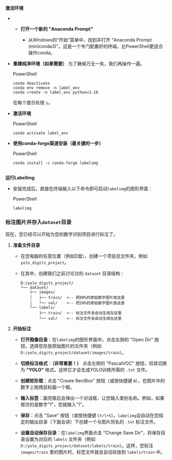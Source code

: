 **激活环境**

- - **打开一个新的 "Anaconda Prompt"**
    
    - 从Windows的“开始”菜单中，找到并打开 "Anaconda Prompt (miniconda3)"。这是一个专门配置好的终端，比PowerShell更适合操作conda。
        
- **重建纯净环境（如果需要）** 为了确保万无一失，我们再操作一遍。
    
    PowerShell
    
    ```
    conda deactivate
    conda env remove -n label_env
    conda create -n label_env python=3.10
    ```
    
    在每个提示处按 `y`。
    
- **激活环境**
    
    PowerShell
    
    ```
    conda activate label_env
    ```
    
- **使用conda-forge渠道安装（最关键的一步）**
    
    PowerShell
    
    ```
    conda install -c conda-forge labelimg
    ```
    ```

**运行LabelImg**

- 安装完成后，直接在终端输入以下命令即可启动`labelimg`的图形界面：
    
    PowerShell
    
    ```
    labelimg
    ```

### 标注图片并存入`dataset`目录

现在，您已经可以开始为您的数字识别项目进行标注了。

1. **准备文件目录**
    
    - 在您电脑的任意位置（例如D盘），创建一个项目总文件夹，例如 `yolo_digits_project`。
        
    - 在其中，创建我们之前讨论过的 `dataset` 目录结构：
        
        ```
        D:/yolo_digits_project/
        └── dataset/
            ├── images/
            │   ├── train/  <-- 把80%的原始数字图片放这里
            │   └── val/    <-- 把20%的原始数字图片放这里
            └── labels/
                ├── train/  <-- 标注文件会自动生成在这里
                └── val/    <-- 标注文件会自动生成在这里
        ```
        
2. **开始标注**
    
    - **打开图像目录**：在`labelimg`的图形界面中，点击左侧的 "Open Dir" 按钮，选择您存放原始图片的文件夹（例如 `D:/yolo_digits_project/dataset/images/train`）。
        
    - **切换标注格式**：**（非常重要！）** 点击左侧的 "PascalVOC" 按钮，将其切换为 **"YOLO"** 格式。这样它才会生成YOLO训练所需的 `.txt` 文件。
        
    - **创建矩形框**：点击 "Create RectBox" 按钮（或按快捷键 `W`），在图片中的数字上拖拽鼠标画一个框。
        
    - **输入标签**：画完框后会弹出一个对话框，让您输入类别名称。例如，如果框住的是数字"1"，您就输入"1"。
        
    - **保存**：点击 "Save" 按钮（或按快捷键 `Ctrl+S`）。`labelimg`会自动在您指定的输出目录（下面会讲）下创建一个与图片同名的 `.txt` 标注文件。
        
    - **设置自动保存目录**：在`labelimg`界面点击 "Change Save Dir"，将保存目录设置为对应的 `labels` 文件夹（例如 `D:/yolo_digits_project/dataset/labels/train`）。这样，您标注 `images/train` 里的图片时，标签文件就会自动存放到 `labels/train` 中。